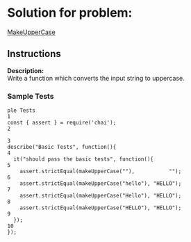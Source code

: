 # Solution for problem:

[MakeUpperCase](https://www.codewars.com/kata/57a0556c7cb1f31ab3000ad7)

## Instructions

**Description:**  
Write a function which converts the input string to uppercase.

### Sample Tests

```plaintext
ple Tests
1
const { assert } = require('chai');
2
​
3
describe("Basic Tests", function(){
4
  it("should pass the basic tests", function(){
5
    assert.strictEqual(makeUpperCase(""),           "");
6
    assert.strictEqual(makeUpperCase("hello"), "HELLO");
7
    assert.strictEqual(makeUpperCase("Hello"), "HELLO");
8
    assert.strictEqual(makeUpperCase("HELLO"), "HELLO");
9
  });
10
});
```

